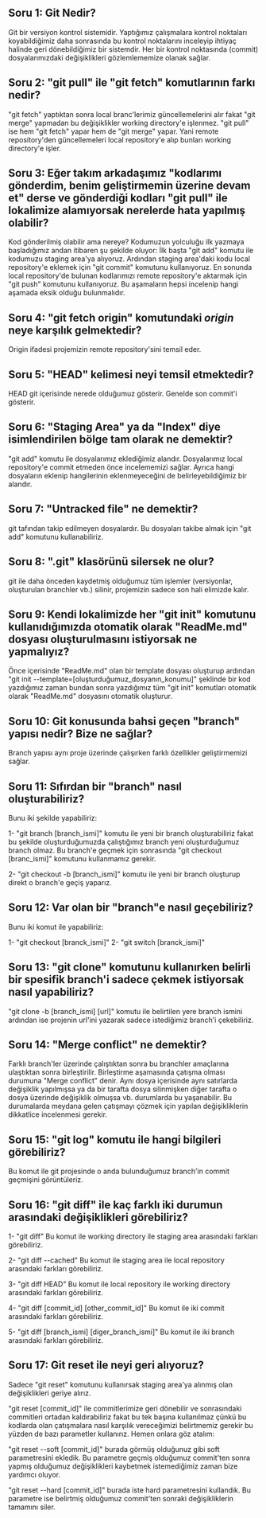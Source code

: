 ## Soru 1: Git Nedir?

Git bir versiyon kontrol sistemidir. Yaptığımız çalışmalara kontrol noktaları koyabildiğimiz daha sonrasında bu kontrol noktalarını inceleyip ihtiyaç halinde geri dönebildiğimiz bir sistemdir. Her bir kontrol noktasında (commit) dosyalarımızdaki değişiklikleri gözlemlememize olanak sağlar.

## Soru 2: "git pull" ile "git fetch" komutlarının farkı nedir?

"git fetch" yaptıktan sonra local branc'lerimiz güncellemelerini alır fakat "git merge" yapmadan bu değişiklikler working directory'e işlenmez. "git pull" ise hem "git fetch" yapar hem de "git merge" yapar. Yani remote repository'den güncellemeleri local repository'e alıp bunları working directory'e işler.

## Soru 3: Eğer takım arkadaşımız "kodlarımı gönderdim, benim geliştirmemin üzerine devam et" derse ve gönderdiği kodları "git pull" ile lokalimize alamıyorsak nerelerde hata yapılmış olabilir?

Kod gönderilmiş olabilir ama nereye? Kodumuzun yolculuğu ilk yazmaya başladığımız andan itibaren şu şekilde oluyor: İlk başta "git add" komutu ile kodumuzu staging area'ya alıyoruz. Ardından staging area'daki kodu local repository'e eklemek için "git commit" komutunu kullanıyoruz. En sonunda local repository'de bulunan kodlarımızı remote repository'e aktarmak için "git push" komutunu kullanıyoruz. Bu aşamaların hepsi incelenip hangi aşamada eksik olduğu bulunmalıdır.


## Soru 4: "git fetch origin" komutundaki *origin* neye karşılık gelmektedir?

Origin ifadesi projemizin remote repository'sini temsil eder.

## Soru 5: "HEAD" kelimesi neyi temsil etmektedir?

HEAD git içerisinde nerede olduğumuz gösterir. Genelde son commit'i gösterir.

## Soru 6: "Staging Area" ya da "Index" diye isimlendirilen bölge tam olarak ne demektir?

"git add" komutu ile dosyalarımız eklediğimiz alandır. Dosyalarımız local repository'e commit etmeden önce incelememizi sağlar. Ayrıca hangi dosyaların eklenip hangilerinin eklenmeyeceğini de belirleyebildiğimiz bir alandır.

## Soru 7: "Untracked file" ne demektir?

git tafından takip edilmeyen dosyalardır. Bu dosyaları takibe almak için "git add" komutunu kullanabiliriz.

## Soru 8: ".git" klasörünü silersek ne olur?

git ile daha önceden kaydetmiş olduğumuz tüm işlemler (versiyonlar, oluşturulan branchler vb.) silinir, projemizin sadece son hali elimizde kalır.

## Soru 9: Kendi lokalimizde her "git init" komutunu kullanıdığımızda otomatik olarak "ReadMe.md" dosyası oluşturulmasını istiyorsak ne yapmalıyız?

Önce içerisinde "ReadMe.md" olan bir template dosyası oluşturup ardından "git init --template=[oluşturduğumuz_dosyanın_konumu]" şeklinde bir kod yazdığımız zaman bundan sonra yazdığımız tüm "git init" komutları otomatik olarak "ReadMe.md" dosyasını otomatik oluşturur.

## Soru 10: Git konusunda bahsi geçen "branch" yapısı nedir? Bize ne sağlar?

Branch yapısı aynı proje üzerinde çalışırken farklı özellikler geliştirmemizi sağlar.

## Soru 11: Sıfırdan bir "branch" nasıl oluşturabiliriz?

Bunu iki şekilde yapabiliriz:

1-  "git branch [branch_ismi]" komutu ile yeni bir branch oluşturabiliriz fakat bu şekilde oluşturduğumuzda çalıştığımız branch yeni oluşturduğumuz branch olmaz. Bu branch'e geçmek için sonrasında "git checkout [branc_ismi]" komutunu kullanmamız gerekir.

2- "git checkout -b [branch_ismi]" komutu ile yeni bir branch oluşturup direkt o branch'e geçiş yaparız.

## Soru 12: Var olan bir "branch"e nasıl geçebiliriz?

Bunu iki komut ile yapabiliriz:

1- "git checkout [branck_ismi]"
2- "git switch [branck_ismi]"

## Soru 13: "git clone" komutunu kullanırken belirli bir spesifik branch'i sadece çekmek istiyorsak nasıl yapabiliriz?

"git clone -b [branch_ismi] [url]" komutu ile belirtilen yere branch ismini ardından ise projenin url'ini yazarak sadece istediğimiz branch'i çekebiliriz.

## Soru 14: "Merge conflict" ne demektir?

Farklı branch'ler üzerinde çalıştıktan sonra bu branchler amaçlarına ulaştıktan sonra birleştirilir. Birleştirme aşamasında çatışma olması durumuna "Merge conflict" denir. Aynı dosya içerisinde aynı satırlarda değişiklik yapılmışsa ya da bir tarafta dosya silinmişken diğer tarafta o dosya üzerinde değişiklik olmuşsa vb. durumlarda bu yaşanabilir. Bu durumalarda meydana gelen çatışmayı çözmek için yapılan değişikliklerin dikkatlice incelenmesi gerekir.

## Soru 15: "git log" komutu ile hangi bilgileri görebiliriz?

Bu komut ile git projesinde o anda bulunduğumuz branch'in commit geçmişini görüntüleriz.


## Soru 16: "git diff" ile kaç farklı iki durumun arasındaki değişiklikleri görebiliriz?

1- "git diff" Bu komut ile working directory ile staging area arasındaki farkları görebiliriz.

2- "git diff --cached" Bu komut ile staging area ile local repository arasındaki farkları görebiliriz.

3- "git diff HEAD" Bu komut ile local repository ile working directory arasındaki farkları görebiliriz.

4- "git diff [commit_id] [other_commit_id]" Bu komut ile iki commit arasındaki farkları görebiliriz.

5- "git diff [branch_ismi] [diger_branch_ismi]" Bu komut ile iki branch arasındaki farkları görebiliriz.

## Soru 17: Git reset ile neyi geri alıyoruz?

Sadece "git reset" komutunu kullanırsak staging area'ya alınmış olan değişiklikleri geriye alırız.

"git reset [commit_id]" ile commitlerimize geri dönebilir ve sonrasındaki commitleri ortadan kaldırabiliriz fakat bu tek başına kullanılmaz çünkü bu kodlarda olan çatışmalara nasıl karşılık vereceğimizi belirtmemiz gerekir bu yüzden de bazı parametler kullanırız. Hemen onlara göz atalım:

"git reset --soft [commit_id]" burada görmüş olduğunuz gibi soft parametresini ekledik. Bu parametre geçmiş olduğumuz commit'ten sonra yapmış olduğumuz değişiklikleri kaybetmek istemediğimiz zaman bize yardımcı oluyor.

"git reset --hard [commit_id]" burada iste hard parametresini kullandık. Bu parametre ise belirtmiş olduğumuz commit'ten sonraki değişikliklerin tamamını siler.
